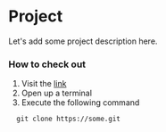 # Project

Let's add some project description here.

### How to check out

1. Visit the [link]()
2. Open up a terminal
3. Execute the following command<br>
```
  git clone https://some.git
```
